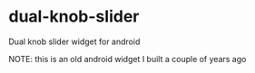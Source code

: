 # dual-knob-slider
Dual knob slider widget for android

NOTE: this is an old android widget I built a couple of years ago
